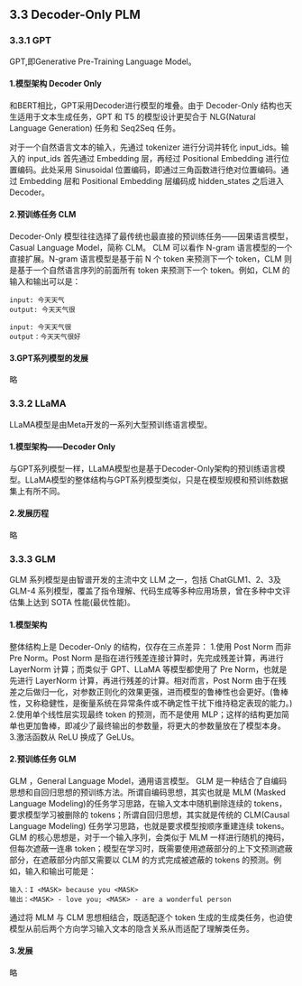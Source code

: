 ## 3.3 Decoder-Only PLM
### 3.3.1 GPT
GPT,即Generative Pre-Training Language Model。
#### 1.模型架构 Decoder Only
和BERT相比，GPT采用Decoder进行模型的堆叠。由于 Decoder-Only 结构也天生适用于文本生成任务，GPT 和 T5 的模型设计更契合于 NLG(Natural Language Generation) 任务和 Seq2Seq 任务。

对于一个自然语言文本的输入，先通过 tokenizer 进行分词并转化 input_ids。输入的 input_ids 首先通过 Embedding 层，再经过 Positional Embedding 进行位置编码。此处采用 Sinusoidal 位置编码，即通过三角函数进行绝对位置编码。通过 Embedding 层和 Positional Embedding 层编码成 hidden_states 之后进入Decoder。
#### 2.预训练任务 CLM
Decoder-Only 模型往往选择了最传统也最直接的预训练任务——因果语言模型，Casual Language Model，简称 CLM。
CLM 可以看作 N-gram 语言模型的一个直接扩展。N-gram 语言模型是基于前 N 个 token 来预测下一个 token，CLM 则是基于一个自然语言序列的前面所有 token 来预测下一个 token。例如，CLM 的输入和输出可以是：
```
input: 今天天气
output: 今天天气很

input: 今天天气很
output：今天天气很好
```
#### 3.GPT系列模型的发展
略
### 3.3.2 LLaMA
LLaMA模型是由Meta开发的一系列大型预训练语言模型。
#### 1.模型架构——Decoder Only
与GPT系列模型一样，LLaMA模型也是基于Decoder-Only架构的预训练语言模型。LLaMA模型的整体结构与GPT系列模型类似，只是在模型规模和预训练数据集上有所不同。
#### 2.发展历程
略
### 3.3.3 GLM
GLM 系列模型是由智谱开发的主流中文 LLM 之一，包括 ChatGLM1、2、3及 GLM-4 系列模型，覆盖了指令理解、代码生成等多种应用场景，曾在多种中文评估集上达到 SOTA 性能(最优性能)。
#### 1.模型架构
整体结构上是 Decoder-Only 的结构，仅存在三点差异：
1.使用 Post Norm 而非 Pre Norm。Post Norm 是指在进行残差连接计算时，先完成残差计算，再进行 LayerNorm 计算；而类似于 GPT、LLaMA 等模型都使用了 Pre Norm，也就是先进行 LayerNorm 计算，再进行残差的计算。相对而言，Post Norm 由于在残差之后做归一化，对参数正则化的效果更强，进而模型的鲁棒性也会更好。(鲁棒性，又称稳健性，是衡量系统在异常条件或不确定性干扰下维持稳定表现的能力。)
2.使用单个线性层实现最终 token 的预测，而不是使用 MLP；这样的结构更加简单也更加鲁棒，即减少了最终输出的参数量，将更大的参数量放在了模型本身。
3.激活函数从 ReLU 换成了 GeLUs。
#### 2.预训练任务 GLM
GLM ，General Language Model，通用语言模型。
GLM 是一种结合了自编码思想和自回归思想的预训练方法。所谓自编码思想，其实也就是 MLM (Masked Language Modeling)的任务学习思路，在输入文本中随机删除连续的 tokens，要求模型学习被删除的 tokens；所谓自回归思想，其实就是传统的 CLM(Causal Language Modeling) 任务学习思路，也就是要求模型按顺序重建连续 tokens。
GLM 的核心思想是，对于一个输入序列，会类似于 MLM 一样进行随机的掩码，但每次遮蔽一连串 token；模型在学习时，既需要使用遮蔽部分的上下文预测遮蔽部分，在遮蔽部分内部又需要以 CLM 的方式完成被遮蔽的 tokens 的预测。例如，输入和输出可能是：
```
输入：I <MASK> because you <MASK>
输出：<MASK> - love you; <MASK> - are a wonderful person
```
通过将 MLM 与 CLM 思想相结合，既适配逐个 token 生成的生成类任务，也迫使模型从前后两个方向学习输入文本的隐含关系从而适配了理解类任务。
#### 3.发展
略